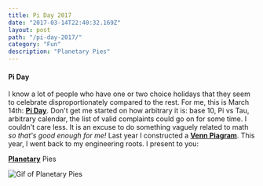 ```yaml
---
title: Pi Day 2017
date: "2017-03-14T22:40:32.169Z"
layout: post
path: "/pi-day-2017/"
category: "Fun"
description: "Planetary Pies"
---
```


#### Pi Day

I know a lot of people who have one or two choice holidays that they seem to celebrate disproportionately compared to the rest. For me, this is March 14th: **[Pi Day](https://en.wikipedia.org/wiki/Pi_Day)**. Don't get me started on how arbitrary it is: base 10, Pi vs Tau, arbitrary calendar, the list of valid complaints could go on for some time. I couldn't care less. It is an excuse to do something vaguely related to math *so that's good enough for me!* Last year I constructed a **[Venn Piagram](https://twitter.com/Adverbly_/status/709080455283412994)**. This year, I went back to my engineering roots. I present to you:

**[Planetary](https://en.wikipedia.org/wiki/Epicyclic_gearing)** Pies

![Gif of Planetary Pies](https://media.giphy.com/media/Ed0U8ufnwQ46Y/giphy.gif)
